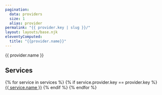 ```yaml
---
pagination:
  data: providers
  size: 1
  alias: provider
permalink: "{{ provider.key | slug }}/"
layout: layouts/base.njk
eleventyComputed:
  title: "{{provider.name}}"
---
```


{{ provider.name }}

## Services

{% for service in services %}
  {% if service.provider.key == provider.key %}
[{{ service.name }}]({{service.slug}})
  {% endif %}
{% endfor %}
